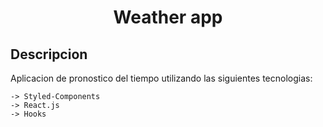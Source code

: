 <h1 align="center">Weather app</h1>

## Descripcion

<p>Aplicacion de pronostico del tiempo utilizando las siguientes tecnologias:</p>

```
-> Styled-Components
-> React.js
-> Hooks
```